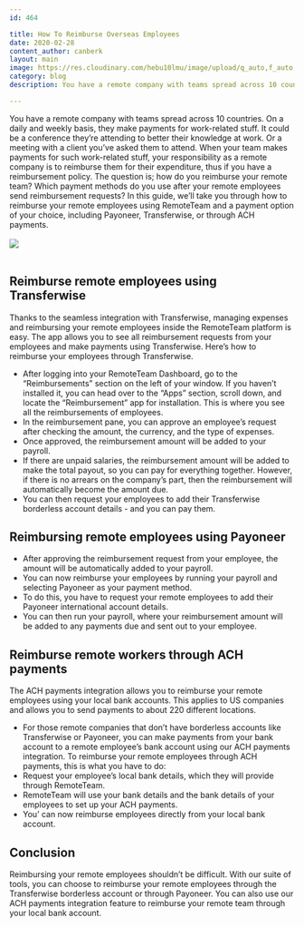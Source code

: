 ```yaml
---
id: 464

title: How To Reimburse Overseas Employees
date: 2020-02-28
content_author: canberk
layout: main
image: https://res.cloudinary.com/hebu10lmu/image/upload/q_auto,f_auto,w_600/v1581949255/54.80.5.68/reimbursement-request-cfaf1c83c428d6eddbe25a4c10a8199b586f76903e4edd27be83c66a8404da93_ocvyyz.jpg
category: blog
description: You have a remote company with teams spread across 10 countries. On a daily and weekly basis, they make payments for work-related stuff. 

---
```


You have a remote company with teams spread across 10 countries. On a daily and weekly basis, they make payments for work-related stuff. It could be a conference they’re attending to better their knowledge at work. Or a meeting with a client you’ve asked them to attend. When your team makes payments for such work-related stuff, your responsibility as a remote company is to reimburse them for their expenditure, thus if you have a reimbursement policy. The question is; how do you reimburse your remote team? Which payment methods do you use after your remote employees send reimbursement requests? In this guide, we’ll take you through how to reimburse your remote employees using RemoteTeam and a payment option of your choice, including Payoneer, Transferwise, or through ACH payments. 
<br/>
<br/>
![](https://res.cloudinary.com/hebu10lmu/image/upload/v1581949255/54.80.5.68/reimbursement-request-cfaf1c83c428d6eddbe25a4c10a8199b586f76903e4edd27be83c66a8404da93_ocvyyz.jpg)
<br/>
<br/>

Reimburse remote employees using Transferwise
---------------------------------------------

Thanks to the seamless integration with Transferwise, managing expenses and reimbursing your remote employees inside the RemoteTeam platform is easy. The app allows you to see all reimbursement requests from your employees and make payments using Transferwise. Here’s how to reimburse your employees through Transferwise.

*   After logging into your RemoteTeam Dashboard, go to the “Reimbursements” section on the left of your window. If you haven’t installed it, you can head over to the “Apps” section, scroll down, and locate the “Reimbursement” app for installation. This is where you see all the reimbursements of employees.
*   In the reimbursement pane, you can approve an employee’s request after checking the amount, the currency, and the type of expenses.
*   Once approved, the reimbursement amount will be added to your payroll.
*   If there are unpaid salaries, the reimbursement amount will be added to make the total payout, so you can pay for everything together. However, if there is no arrears on the company’s part, then the reimbursement will automatically become the amount due.
*   You can then request your employees to add their Transferwise borderless account details - and you can pay them.

Reimbursing remote employees using Payoneer
-------------------------------------------

*   After approving the reimbursement request from your employee, the amount will be automatically added to your payroll.
*   You can now reimburse your employees by running your payroll and selecting Payoneer as your payment method.
*   To do this, you have to request your remote employees to add their Payoneer international account details.
*   You can then run your payroll, where your reimbursement amount will be added to any payments due and sent out to your employee.

Reimburse remote workers through ACH payments
---------------------------------------------

The ACH payments integration allows you to reimburse your remote employees using your local bank accounts. This applies to US companies and allows you to send payments to about 220 different locations.

*   For those remote companies that don’t have borderless accounts like Transferwise or Payoneer, you can make payments from your bank account to a remote employee’s bank account using our ACH payments integration. To reimburse your remote employees through ACH payments, this is what you have to do:
*   Request your employee’s local bank details, which they will provide through RemoteTeam.
*   RemoteTeam will use your bank details and the bank details of your employees to set up your ACH payments.
*   You’ can now reimburse employees directly from your local bank account.

Conclusion
----------

Reimbursing your remote employees shouldn’t be difficult. With our suite of tools, you can choose to reimburse your remote employees through the Transferwise borderless account or through Payoneer. You can also use our ACH payments integration feature to reimburse your remote team through your local bank account.